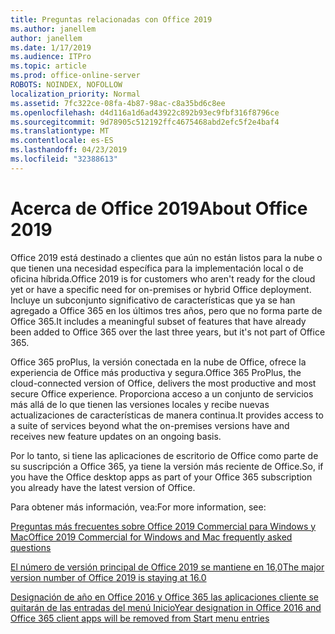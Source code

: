 ```yaml
---
title: Preguntas relacionadas con Office 2019
ms.author: janellem
author: janellem
ms.date: 1/17/2019
ms.audience: ITPro
ms.topic: article
ms.prod: office-online-server
ROBOTS: NOINDEX, NOFOLLOW
localization_priority: Normal
ms.assetid: 7fc322ce-08fa-4b87-98ac-c8a35bd6c8ee
ms.openlocfilehash: d4d116a1d6ad43922c892b93ec9fbf316f8796ce
ms.sourcegitcommit: 9d78905c512192ffc4675468abd2efc5f2e4baf4
ms.translationtype: MT
ms.contentlocale: es-ES
ms.lasthandoff: 04/23/2019
ms.locfileid: "32388613"
---
```

# <a name="about-office-2019"></a><span data-ttu-id="8ab34-102">Acerca de Office 2019</span><span class="sxs-lookup"><span data-stu-id="8ab34-102">About Office 2019</span></span>

<span data-ttu-id="8ab34-103">Office 2019 está destinado a clientes que aún no están listos para la nube o que tienen una necesidad específica para la implementación local o de oficina híbrida.</span><span class="sxs-lookup"><span data-stu-id="8ab34-103">Office 2019 is for customers who aren't ready for the cloud yet or have a specific need for on-premises or hybrid Office deployment.</span></span> <span data-ttu-id="8ab34-104">Incluye un subconjunto significativo de características que ya se han agregado a Office 365 en los últimos tres años, pero que no forma parte de Office 365.</span><span class="sxs-lookup"><span data-stu-id="8ab34-104">It includes a meaningful subset of features that have already been added to Office 365 over the last three years, but it's not part of Office 365.</span></span>
  
<span data-ttu-id="8ab34-105">Office 365 proPlus, la versión conectada en la nube de Office, ofrece la experiencia de Office más productiva y segura.</span><span class="sxs-lookup"><span data-stu-id="8ab34-105">Office 365 ProPlus, the cloud-connected version of Office, delivers the most productive and most secure Office experience.</span></span> <span data-ttu-id="8ab34-106">Proporciona acceso a un conjunto de servicios más allá de lo que tienen las versiones locales y recibe nuevas actualizaciones de características de manera continua.</span><span class="sxs-lookup"><span data-stu-id="8ab34-106">It provides access to a suite of services beyond what the on-premises versions have and receives new feature updates on an ongoing basis.</span></span>
  
<span data-ttu-id="8ab34-107">Por lo tanto, si tiene las aplicaciones de escritorio de Office como parte de su suscripción a Office 365, ya tiene la versión más reciente de Office.</span><span class="sxs-lookup"><span data-stu-id="8ab34-107">So, if you have the Office desktop apps as part of your Office 365 subscription you already have the latest version of Office.</span></span>
  
<span data-ttu-id="8ab34-108">Para obtener más información, vea:</span><span class="sxs-lookup"><span data-stu-id="8ab34-108">For more information, see:</span></span>
  
[<span data-ttu-id="8ab34-109">Preguntas más frecuentes sobre Office 2019 Commercial para Windows y Mac</span><span class="sxs-lookup"><span data-stu-id="8ab34-109">Office 2019 Commercial for Windows and Mac frequently asked questions</span></span>](https://support.microsoft.com/help/4133312)
  
[<span data-ttu-id="8ab34-110">El número de versión principal de Office 2019 se mantiene en 16,0</span><span class="sxs-lookup"><span data-stu-id="8ab34-110">The major version number of Office 2019 is staying at 16.0</span></span>](https://docs.microsoft.com/deployoffice/office2019/overview)
  
[<span data-ttu-id="8ab34-111">Designación de año en Office 2016 y Office 365 las aplicaciones cliente se quitarán de las entradas del menú Inicio</span><span class="sxs-lookup"><span data-stu-id="8ab34-111">Year designation in Office 2016 and Office 365 client apps will be removed from Start menu entries</span></span>](https://support.office.com/article/8fe5e052-76d2-49de-af30-2e84ed3da907?wt.mc_id=Alchemy_ClientDIA)
  

